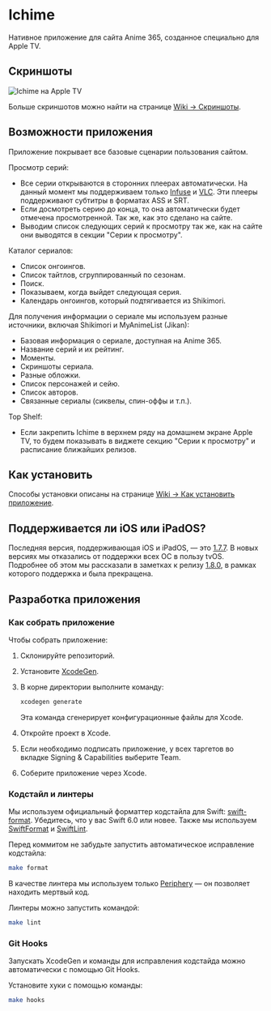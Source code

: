 # Ichime

Нативное приложение для сайта Anime 365, созданное специально для Apple TV.

## Скриншоты

![Ichime на Apple TV](https://github.com/user-attachments/assets/cf5c55d5-bcf9-4f00-a59c-136696117bf1)

Больше скриншотов можно найти на странице [Wiki → Скриншоты](https://github.com/midori-no-me/ichime/wiki/Скриншоты).

## Возможности приложения

Приложение покрывает все базовые сценарии пользования сайтом.

Просмотр серий:

- Все серии открываются в сторонних плеерах автоматически. На данный момент мы поддерживаем только [Infuse](https://apps.apple.com/app/id1136220934) и [VLC](https://apps.apple.com/app/id650377962). Эти плееры поддерживают субтитры в форматах ASS и SRT.
- Если досмотреть серию до конца, то она автоматически будет отмечена просмотренной. Так же, как это сделано на сайте.
- Выводим список следующих серий к просмотру так же, как на сайте они выводятся в секции "Серии к просмотру".

Каталог сериалов:

- Список онгоингов.
- Список тайтлов, сгруппированный по сезонам.
- Поиск.
- Показываем, когда выйдет следующая серия.
- Календарь онгоингов, который подтягивается из Shikimori.

Для получения информации о сериале мы используем разные источники, включая Shikimori и MyAnimeList (Jikan):

- Базовая информация о сериале, доступная на Anime 365.
- Название серий и их рейтинг.
- Моменты.
- Скриншоты сериала.
- Разные обложки.
- Список персонажей и сейю.
- Список авторов.
- Связанные сериалы (сиквелы, спин-оффы и т.п.).

Top Shelf:

- Если закрепить Ichime в верхнем ряду на домашнем экране Apple TV, то будем показывать в виджете секцию "Серии к просмотру" и расписание ближайших релизов.

## Как установить

Способы установки описаны на странице [Wiki → Как установить приложение](https://github.com/midori-no-me/ichime/wiki/Как-установить-приложение).

## Поддерживается ли iOS или iPadOS?

Последняя версия, поддерживающая iOS и iPadOS, — это [1.7.7](https://github.com/midori-no-me/ichime/releases/tag/1.7.7). В новых версиях мы отказались от поддержки всех ОС в пользу tvOS. Подробнее об этом мы рассказали в заметках к релизу [1.8.0](https://github.com/midori-no-me/ichime/releases/tag/1.8.0), в рамках которого поддержка и была прекращена.

## Разработка приложения

### Как собрать приложение

Чтобы собрать приложение:

1. Склонируйте репозиторий.

2. Установите [XcodeGen](https://github.com/yonaskolb/XcodeGen).

3. В корне директории выполните команду:

   ```bash
   xcodegen generate
   ```

   Эта команда сгенерирует конфигурационные файлы для Xcode.

4. Откройте проект в Xcode.

5. Если необходимо подписать приложение, у всех таргетов во вкладке Signing & Capabilities выберите Team.

6. Соберите приложение через Xcode.

### Кодстайл и линтеры

Мы используем официальный форматтер кодстайла для Swift: [swift-format](https://github.com/swiftlang/swift-format). Убедитесь, что у вас Swift 6.0 или новее. Также мы используем [SwiftFormat](https://github.com/nicklockwood/SwiftFormat) и [SwiftLint](https://github.com/realm/SwiftLint).

Перед коммитом не забудьте запустить автоматическое исправление кодстайла:

```bash
make format
```

В качестве линтера мы используем только [Periphery](https://github.com/peripheryapp/periphery) — он позволяет находить мертвый код.

Линтеры можно запустить командой:

```bash
make lint
```

### Git Hooks

Запускать XcodeGen и команды для исправления кодстайда можно автоматически с помощью Git Hooks.

Установите хуки с помощью команды:

```bash
make hooks
```
